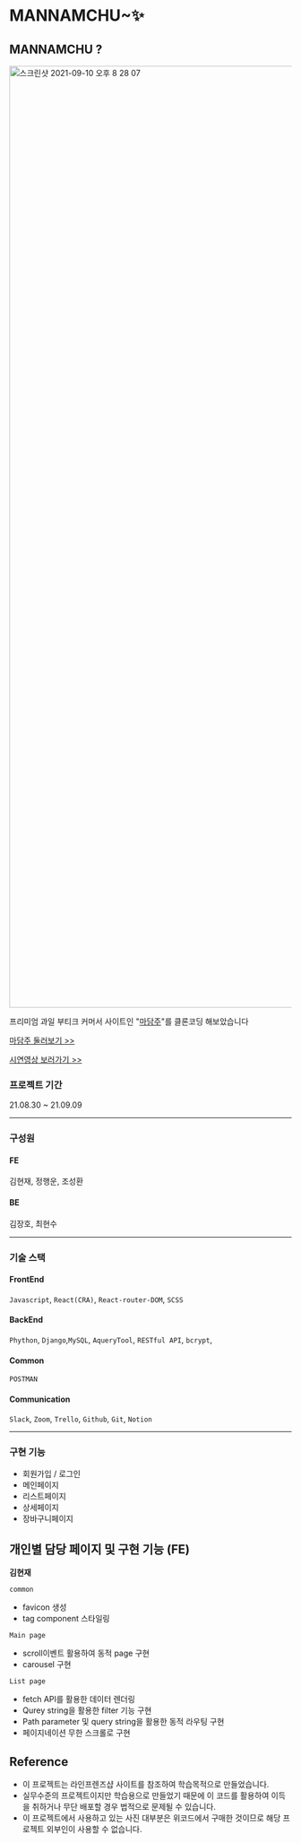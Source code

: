 # MANNAMCHU~✨

## MANNAMCHU ?
<img width="1680" alt="스크린샷 2021-09-10 오후 8 28 07" src="https://user-images.githubusercontent.com/76423949/132846788-7454d995-43aa-4ae8-9e18-4fe5a9c2d5d8.png">


프리미엄 과일 부티크 커머서 사이트인 "[마담주](https://madamjooapp.imweb.me/)"를 클론코딩 해보았습니다

[마담주 둘러보기 >>](https://madamjooapp.imweb.me/)

[시연영상 보러가기 >>](https://youtu.be/4BvUCdMxRoQ)
<br>

### 프로젝트 기간

21.08.30 ~ 21.09.09

---

### 구성원

#### FE

김현재, 정행운, 조성환

#### BE

김장호, 최현수
<br>

---

### 기술 스택

#### FrontEnd

`Javascript`, `React(CRA)`, `React-router-DOM`, `SCSS`

#### BackEnd

`Phython`, `Django`,`MySQL`, `AqueryTool`, `RESTful API`, `bcrypt`,

#### Common

`POSTMAN`

#### Communication

`Slack`, `Zoom`, `Trello`, `Github`, `Git`, `Notion`
<br>

---

### 구현 기능

- 회원가입 / 로그인
- 메인페이지
- 리스트페이지
- 상세페이지
- 장바구니페이지

## 개인별 담당 페이지 및 구현 기능 (FE)

**김현재**

`common`

- favicon 생성
- tag component 스타일링

`Main page`

- scroll이벤트 활용하여 동적 page 구현
- carousel 구현

`List page`

- fetch API를 활용한 데이터 렌더링
- Qurey string을 활용한 filter 기능 구현
- Path parameter 및 query string을 활용한 동적 라우팅 구현
- 페이지네이션 무한 스크롤로 구현
  <br>

## Reference

- 이 프로젝트는 라인프렌즈샵 사이트를 참조하여 학습목적으로 만들었습니다.
- 실무수준의 프로젝트이지만 학습용으로 만들었기 때문에 이 코드를 활용하여 이득을 취하거나 무단 배포할 경우 법적으로 문제될 수 있습니다.
- 이 프로젝트에서 사용하고 있는 사진 대부분은 위코드에서 구매한 것이므로 해당 프로젝트 외부인이 사용할 수 없습니다.
